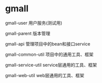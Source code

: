 # gmall

gmall-user 用户服务(测试用)

gmall-parent 版本管理

gmall-api 管理项目中的bean和接口service

gmall-common-util 项目中的通用工具、框架

gmall-service-util service层通用的工具、框架

gmall-web-util web层通用的工具、框架

